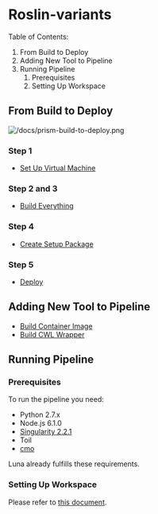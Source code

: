 # Roslin-variants

Table of Contents:

1. From Build to Deploy
1. Adding New Tool to Pipeline
1. Running Pipeline
    1. Prerequisites
    1. Setting Up Workspace

## From Build to Deploy

![/docs/prism-build-to-deploy.png](/docs/prism-build-to-deploy.png)

### Step 1

- [Set Up Virtual Machine](./docs/build-to-deploy/set-up-vm.md)

### Step 2 and 3

- [Build Everything](./docs/build-to-deploy/build-everything.md)

### Step 4

- [Create Setup Package](./docs/build-to-deploy/create-setup-package.md)

### Step 5

- [Deploy](./docs/build-to-deploy/deploy.md)

## Adding New Tool to Pipeline

- [Build Container Image](./docs/build-to-deploy/build-container-image.md)
- [Build CWL Wrapper](./docs/build-to-deploy/build-cwl-wrappers.md)

## Running Pipeline

### Prerequisites

To run the pipeline you need:

- Python 2.7.x
- Node.js 6.1.0
- [Singularity 2.2.1](http://singularity.lbl.gov/release-2-2-1)
- Toil
- [cmo](https://github.com/mskcc/cmo)

Luna already fulfills these requirements.

### Setting Up Workspace

Please refer to [this document](./docs/workspace/setup.md).

